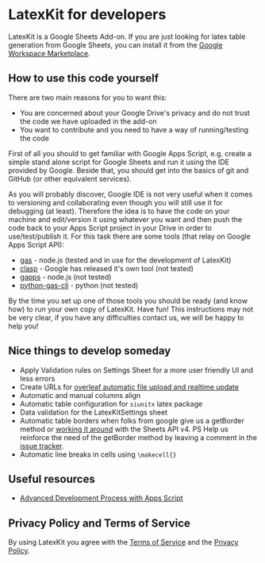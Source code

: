 # LatexKit for developers
LatexKit is a Google Sheets Add-on.
If you are just looking for latex table generation from Google Sheets, you can install it from the [Google Workspace Marketplace].

## How to use this code yourself
There are two main reasons for you to want this:
* You are concerned about your Google Drive's privacy and do not trust the code we have uploaded in the add-on
* You want to contribute and you need to have a way of running/testing the code

First of all you should to get familiar with Google Apps Script, e.g. create a simple stand alone script for Google Sheets and run it using the IDE provided by Google. Beside that, you should get into the basics of git and GitHub (or other equivalent services).

As you will probably discover, Google IDE is not very useful when it comes to versioning and collaborating even though you will still use it for debugging (at least). Therefore the idea is to have the code on your machine and edit/version it using whatever you want and then push the code back to your Apps Script project in your Drive in order to use/test/publish it. For this task there are some tools (that relay on Google Apps Script API):

* [gas] - node.js (tested and in use for the development of LatexKit)
* [clasp] - Google has released it's own tool (not tested)
* [gapps] - node.js (not tested)
* [python-gas-cli] - python (not tested)

By the time you set up one of those tools you should be ready (and know how) to run your own copy of LatexKit. Have fun!
This instructions may not be very clear, if you have any difficulties contact us, we will be happy to help you!

## Nice things to develop someday
* Apply Validation rules on Settings Sheet for a more user friendly UI and less errors
* Create URLs for [overleaf automatic file upload and realtime update]
* Automatic and manual columns align
* Automatic table configuration for `siunitx` latex package
* Data validation for the LatexKitSettings sheet
* Automatic table borders when folks from google give us a getBorder method or [working it around] with the Sheets API v4.
PS Help us reinforce the need of the getBorder method by leaving a comment in the [issue tracker].
* Automatic line breaks in cells using `\makecell{}`

## Useful resources
* [Advanced Development Process with Apps Script]

## Privacy Policy and Terms of Service
By using LatexKit you agree with the [Terms of Service] and the [Privacy Policy].

[Google Sheets Add-on Store]: https://chrome.google.com/webstore/detail/latexkit/piadpbgaacpbaicjilhfebbfgofomiic?utm_source=permalink
[Google Workspace Marketplace]: https://gsuite.google.com/marketplace/app/latexkit/716178627426
[Facebook page]: https://www.facebook.com/latexkit/
[gas]: https://www.npmjs.com/package/google-apps-script
[gapps]: https://www.npmjs.com/package/node-google-apps-script
[python-gas-cli]: https://pypi.python.org/pypi/python-gas-cli/0.0.1
[Advanced Development Process with Apps Script]: https://developers.googleblog.com/2015/12/advanced-development-process-with-apps.html
[Privacy Policy]: http://caenrigen.github.io/LatexKit/PrivacyPolicy
[Terms of Service]: http://caenrigen.github.io/LatexKit/ToS
[clasp]: https://developers.google.com/apps-script/guides/clasp
[working it around]: https://stackoverflow.com/questions/48754286/retrieving-google-spreadsheet-border-style-programaticaly
[issue tracker]: https://issuetracker.google.com/issues/36760052
[overleaf automatic file upload and realtime update]: https://www.overleaf.com/help/247-how-can-i-upload-files-from-google-drive
